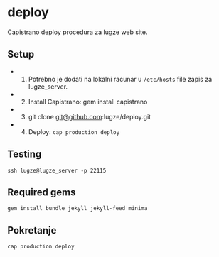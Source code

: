 # deploy
Capistrano deploy procedura za lugze web site.

## Setup

* 1. Potrebno je dodati na lokalni racunar u `/etc/hosts` file zapis za lugze_server.
* 2. Install Capistrano: gem install capistrano
* 3. git clone git@github.com:lugze/deploy.git
* 4. Deploy: `cap production deploy`

## Testing

`ssh lugze@lugze_server -p 22115`

## Required gems

`gem install bundle jekyll jekyll-feed minima`

## Pokretanje

`cap production deploy`
